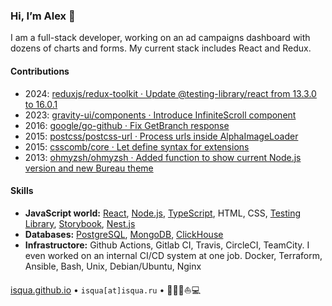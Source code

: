 ### Hi, I’m Alex :lion:

I am a full-stack developer, working on an ad campaigns dashboard with dozens of charts and forms. My current stack includes React and Redux.

#### Contributions

- 2024: [reduxjs/redux-toolkit · Update @testing-library/react from 13.3.0 to 16.0.1](https://github.com/reduxjs/redux-toolkit/pull/4686)
- 2023: [gravity-ui/components · Introduce InfiniteScroll component](https://github.com/gravity-ui/components/pull/2)
- 2016: [google/go-github · Fix GetBranch response](https://github.com/google/go-github/pull/490)
- 2015: [postcss/postcss-url · Process urls inside AlphaImageLoader](https://github.com/postcss/postcss-url/pull/55)
- 2015: [csscomb/core · Let define syntax for extensions](https://github.com/csscomb/core/pull/7)
- 2013: [ohmyzsh/ohmyzsh · Added function to show current Node.js version and new Bureau theme](https://github.com/ohmyzsh/ohmyzsh/pull/2236)

#### Skills

- **JavaScript world:** [React](https://github.com/facebook/react/), [Node.js](https://github.com/nodejs/node), [TypeScript](https://github.com/microsoft/TypeScript), HTML, CSS, [Testing Library](https://github.com/testing-library), [Storybook](https://github.com/storybookjs/storybook/), [Nest.js](https://github.com/nestjs/nest)
- **Databases:** [PostgreSQL](https://www.postgresql.org), [MongoDB](https://www.mongodb.com), [ClickHouse](https://clickhouse.com)
- **Infrastructore:** Github Actions, Gitlab CI, Travis, CircleCI, TeamCity. I even worked on an internal CI/CD system at one job. Docker, Terraform, Ansible, Bash, Unix, Debian/Ubuntu, Nginx

[isqua.github.io](https://isqua.github.io) • `isqua[at]isqua.ru` • 🏄🏾🚙⛵️💻

<!--
**isqua/isqua** is a ✨ _special_ ✨ repository because its `README.md` (this file) appears on your GitHub profile.

Here are some ideas to get you started:

- 🔭 I’m currently working on ...
- 🌱 I’m currently learning ...
- 👯 I’m looking to collaborate on ...
- 🤔 I’m looking for help with ...
- 💬 Ask me about ...
- 📫 How to reach me: ...
- 😄 Pronouns: ...
- ⚡ Fun fact: ...
-->
